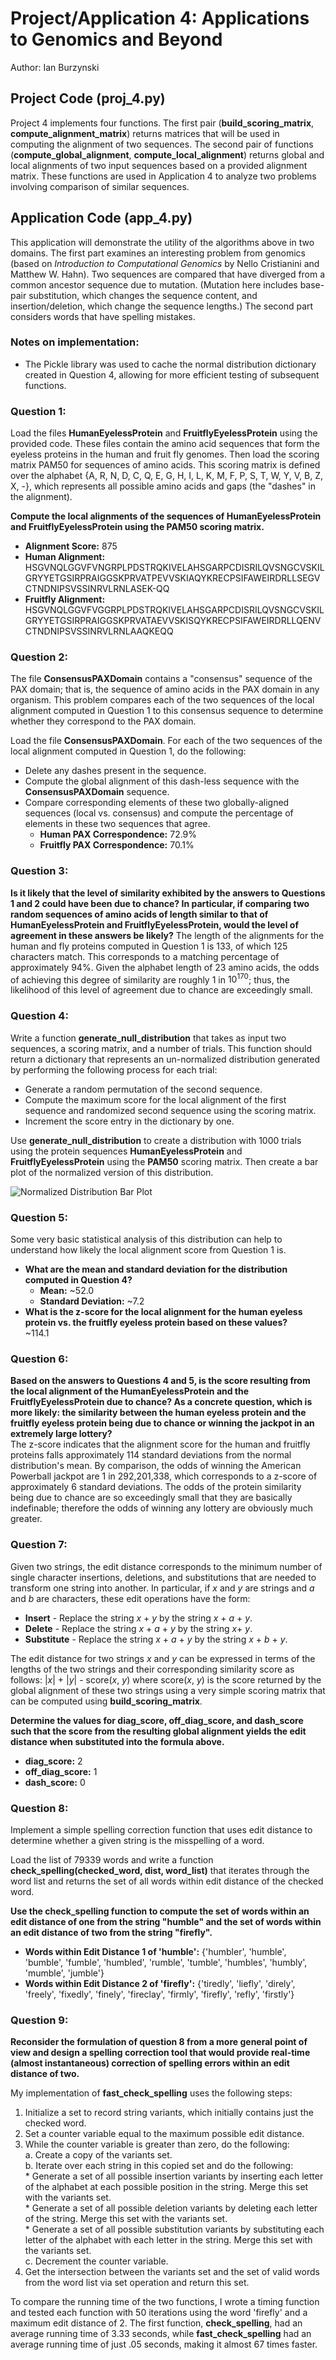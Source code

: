 # Project/Application 4: Applications to Genomics and Beyond
Author: Ian Burzynski

## Project Code (proj_4.py)
Project 4 implements four functions. The first pair (**build_scoring_matrix**, **compute_alignment_matrix**) returns matrices that will be used in computing the alignment of two sequences. The second pair of functions (**compute_global_alignment**, **compute_local_alignment**) returns global and local alignments of two input sequences based on a provided alignment matrix. These functions are used in Application 4 to analyze two problems involving comparison of similar sequences.

## Application Code (app_4.py)
This application will demonstrate the utility of the algorithms above in two domains. The first part examines an interesting problem from genomics (based on *Introduction to Computational Genomics* by Nello Cristianini and Matthew W. Hahn). Two sequences are compared that have diverged from a common ancestor sequence due to mutation. (Mutation here includes base-pair substitution, which changes the sequence content, and insertion/deletion, which change the sequence lengths.) The second part considers words that have spelling mistakes.

### Notes on implementation:
* The Pickle library was used to cache the normal distribution dictionary created in Question 4, allowing for more efficient testing of subsequent functions.

### **Question 1:**
Load the files **HumanEyelessProtein** and **FruitflyEyelessProtein** using the provided code. These files contain the amino acid sequences that form the eyeless proteins in the human and fruit fly genomes. Then load the scoring matrix PAM50 for sequences of amino acids. This scoring matrix is defined over the alphabet {A, R, N, D, C, Q, E, G, H, I, L, K, M, F, P, S, T, W, Y, V, B, Z, X, -}, which represents all possible amino acids and gaps (the "dashes" in the alignment). 

**Compute the local alignments of the sequences of HumanEyelessProtein and FruitflyEyelessProtein using the PAM50 scoring matrix.**  

* **Alignment Score:** 875  
* **Human Alignment:**  HSGVNQLGGVFVNGRPLPDSTRQKIVELAHSGARPCDISRILQVSNGCVSKILGRYYETGSIRPRAIGGSKPRVATPEVVSKIAQYKRECPSIFAWEIRDRLLSEGVCTNDNIPSVSSINRVLRNLASEK-QQ  
* **Fruitfly Alignment:**  HSGVNQLGGVFVGGRPLPDSTRQKIVELAHSGARPCDISRILQVSNGCVSKILGRYYETGSIRPRAIGGSKPRVATAEVVSKISQYKRECPSIFAWEIRDRLLQENVCTNDNIPSVSSINRVLRNLAAQKEQQ  

### **Question 2:**
The file **ConsensusPAXDomain** contains a "consensus" sequence of the PAX domain; that is, the sequence of amino acids in the PAX domain in any organism. This problem compares each of the two sequences of the local alignment computed in Question 1 to this consensus sequence to determine whether they correspond to the PAX domain.

Load the file **ConsensusPAXDomain**. For each of the two sequences of the local alignment computed in Question 1, do the following:
* Delete any dashes present in the sequence.  
* Compute the global alignment of this dash-less sequence with the **ConsensusPAXDomain** sequence.  
* Compare corresponding elements of these two globally-aligned sequences (local vs. consensus) and compute the percentage of elements in these two sequences that agree.
    * **Human PAX Correspondence:** 72.9%  
    * **Fruitfly PAX Correspondence:** 70.1%  

### **Question 3:**
**Is it likely that the level of similarity exhibited by the answers to Questions 1 and 2 could have been due to chance? In particular, if comparing two random sequences of amino acids of length similar to that of HumanEyelessProtein and FruitflyEyelessProtein, would the level of agreement in these answers be likely?**
The length of the alignments for the human and fly proteins computed in Question 1 is 133, of which 125 characters match. This corresponds to a matching percentage of approximately 94%. Given the alphabet length of 23 amino acids, the odds of achieving this degree of similarity are roughly 1 in $10^{170}$; thus, the likelihood of this level of agreement due to chance are exceedingly small.

### **Question 4:**
Write a function **generate_null_distribution** that takes as input two sequences, a scoring matrix, and a number of trials. This function should return a dictionary that represents an un-normalized distribution generated by performing the following process for each trial:  
* Generate a random permutation of the second sequence.
* Compute the maximum score for the local alignment of the first sequence and randomized second sequence using the scoring matrix.  
* Increment the score entry in the dictionary by one.  

Use **generate_null_distribution** to create a distribution with 1000 trials using the protein sequences **HumanEyelessProtein** and **FruitflyEyelessProtein** using the **PAM50** scoring matrix. Then create a bar plot of the normalized version of this distribution.  

![Normalized Distribution Bar Plot](./plots/norm_dist_1000.png)
### **Question 5:**
Some very basic statistical analysis of this distribution can help to understand how likely the local alignment score from Question 1 is.
* **What are the mean and standard deviation for the distribution computed in Question 4?**
    * **Mean:** ~52.0
    * **Standard Deviation:** ~7.2
* **What is the z-score for the local alignment for the human eyeless protein vs. the fruitfly eyeless protein based on these values?**  
~114.1

### **Question 6:**
**Based on the answers to Questions 4 and 5, is the score resulting from the local alignment of the HumanEyelessProtein and the FruitflyEyelessProtein due to chance? As a concrete question, which is more likely: the similarity between the human eyeless protein and the fruitfly eyeless protein being due to chance or winning the jackpot in an extremely large lottery?**  
The z-score indicates that the alignment score for the human and fruitfly proteins falls approximately 114 standard deviations from the normal distribution's mean. By comparison, the odds of winning the American Powerball jackpot are 1 in 292,201,338, which corresponds to a z-score of approximately 6 standard deviations. The odds of the protein similarity being due to chance are so exceedingly small that they are basically indefinable; therefore the odds of winning any lottery are obviously much greater.

### **Question 7:**
Given two strings, the edit distance corresponds to the minimum number of single character insertions, deletions, and substitutions that are needed to transform one string into another. In particular, if *x* and *y* are strings and *a* and *b* are characters, these edit operations have the form:
* **Insert** - Replace the string *x* + *y* by the string *x* + *a* + *y*.  
* **Delete** - Replace the string *x* + *a* + *y* by the string *x*+ *y*.
* **Substitute** - Replace the string *x* + *a* + *y* by the string *x* + *b* + *y*.  

The edit distance for two strings *x* and *y* can be expressed in terms of the lengths of the two strings and their corresponding similarity score as follows: |*x*| + |*y*| - score(*x*, *y*) where score(*x*, *y*) is the score returned by the global alignment of these two strings using a very simple scoring matrix that can be computed using **build_scoring_matrix**.  

**Determine the values for diag_score, off_diag_score, and dash_score such that the score from the resulting global alignment yields the edit distance when substituted into the formula above.**
* **diag_score:** 2 
* **off_diag_score:** 1 
* **dash_score:** 0

### **Question 8:**
Implement a simple spelling correction function that uses edit distance to determine whether a given string is the misspelling of a word.

Load the list of 79339 words and write a function **check_spelling(checked_word, dist, word_list)** that iterates through the word list and returns the set of all words within edit distance of the checked word.

**Use the check_spelling function to compute the set of words within an edit distance of one from the string "humble" and the set of words within an edit distance of two from the string "firefly".**

* **Words within Edit Distance 1 of 'humble':** {'humbler', 'humble', 'bumble', 'fumble', 'humbled', 'rumble', 'tumble', 'humbles', 'humbly', 'mumble', 'jumble'}  
* **Words within Edit Distance 2 of 'firefly':** {'tiredly', 'liefly', 'direly', 'freely', 'fixedly', 'finely', 'fireclay', 'firmly', 'firefly', 'refly', 'firstly'}  

### **Question 9:**
**Reconsider the formulation of question 8 from a more general point of view and design a spelling correction tool that would provide real-time (almost instantaneous) correction of spelling errors within an edit distance of two.**  
  
My implementation of **fast_check_spelling** uses the following steps:

1. Initialize a set to record string variants, which initially contains just the checked word.
2. Set a counter variable equal to the maximum possible edit distance.
3. While the counter variable is greater than zero, do the following:  
    a. Create a copy of the variants set.  
    b. Iterate over each string in this copied set and do the following:  
        * Generate a set of all possible insertion variants by inserting each letter of the alphabet at each possible position in the string. Merge this set with the variants set.  
        * Generate a set of all possible deletion variants by deleting each letter of the string. Merge this set with the variants set.  
        * Generate a set of all possible substitution variants by substituting each letter of the alphabet with each letter in the string. Merge this set with the variants set.  
    c. Decrement the counter variable.  
4. Get the intersection between the variants set and the set of valid words from the word list via set operation and return this set.

To compare the running time of the two functions, I wrote a timing function and tested each function with 50 iterations using the word 'firefly' and a maximum edit distance of 2. The first function, **check_spelling**, had an average running time of 3.33 seconds, while **fast_check_spelling** had an average running time of just .05 seconds, making it almost 67 times faster.